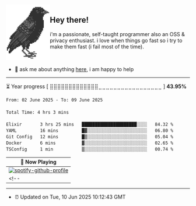 <img align="left" src="assets/birb.png">

## Hey there!

i'm a passionate, self-taught programmer also an OSS & privacy enthusiast. i love when things go fast so i try to make them fast (i fail most of the time). 

</br>

- 💬 ask me about anything [here](https://github.com/aunsigned/aunsigned/issues), i am happy to help

---

⏳ Year progress [ ⣿⣿⣿⣿⣿⣿⣿⣿⣿⣿⣿⣿⣿⣀⣀⣀⣀⣀⣀⣀⣀⣀⣀⣀⣀⣀⣀⣀⣀⣀ ] **43.95%**

<!--START_SECTION:waka-->

```txt
From: 02 June 2025 - To: 09 June 2025

Total Time: 4 hrs 3 mins

Elixir       3 hrs 25 mins   █████████████████████░░░░   84.32 %
YAML         16 mins         █▓░░░░░░░░░░░░░░░░░░░░░░░   06.80 %
Git Config   12 mins         █▒░░░░░░░░░░░░░░░░░░░░░░░   05.04 %
Docker       6 mins          ▓░░░░░░░░░░░░░░░░░░░░░░░░   02.65 %
TSConfig     1 min           ▒░░░░░░░░░░░░░░░░░░░░░░░░   00.74 %
```

<!--END_SECTION:waka-->

| 🎵 Now Playing                                                                                                                 |
| ------------------------------------------------------------------------------------------------------------------------------ |
| [![spotify-github-profile](https://spotify-github-profile.kittinanx.com/api/view?uid=px8z5sqldmqsdd0khq0q8ecd7&cover_image=true&theme=novatorem&show_offline=false&background_color=121212&interchange=false&bar_color=53b14f&bar_color_cover=true)](https://spotify-github-profile.kittinanx.com/api/view?uid=px8z5sqldmqsdd0khq0q8ecd7&redirect=true)
<!-- | <a href="https://status.nmoo.dev/now-playing?open"><img src="https://status.nmoo.dev/now-playing" width="540" height="64"></a> | -->

---

- ⏰ Updated on Tue, 10 Jun 2025 10:12:43 GMT
